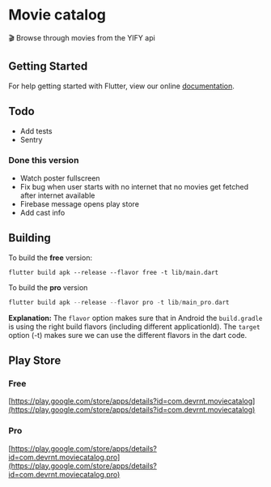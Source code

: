 # Movie catalog

🎬 Browse through movies from the YIFY api

## Getting Started

For help getting started with Flutter, view our online
[documentation](https://flutter.dev/).

## Todo
* Add tests
* Sentry

### Done this version
* Watch poster fullscreen
* Fix bug when user starts with no internet that no movies get fetched after internet available
* Firebase message opens play store
* Add cast info

## Building
To build the **free** version: 
```
flutter build apk --release --flavor free -t lib/main.dart
```

To build the **pro** version
```dart
flutter build apk --release --flavor pro -t lib/main_pro.dart
```

**Explanation:** The `flavor` option makes sure that in Android the `build.gradle` is using the right build flavors (including different applicationId).
The `target` option (-t) makes sure we can use the different flavors in the dart code.

## Play Store
### Free
[https://play.google.com/store/apps/details?id=com.devrnt.moviecatalog](https://play.google.com/store/apps/details?id=com.devrnt.moviecatalog)
### Pro
[https://play.google.com/store/apps/details?id=com.devrnt.moviecatalog.pro](https://play.google.com/store/apps/details?id=com.devrnt.moviecatalog.pro)
